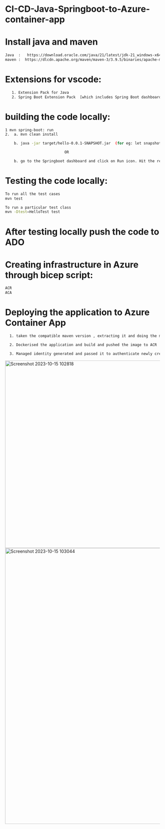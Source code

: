 # CI-CD-Java-Springboot-to-Azure-container-app


# Install java and maven

```bash
Java  :   https://download.oracle.com/java/21/latest/jdk-21_windows-x64_bin.exe 
maven :  https://dlcdn.apache.org/maven/maven-3/3.9.5/binaries/apache-maven-3.9.5-bin.zip 
 ```

 

 

# Extensions for vscode: 

```bash
   1. Extension Pack for Java 
   2. Spring Boot Extension Pack  [which includes Spring Boot dashboard , Spring Boot initializer,Spring Boot tools]
```
 

# building the code locally: 

```bash
1 mvn spring-boot: run 
2.  a. mvn clean install 

    b. java -jar target/hello-0.0.1-SNAPSHOT.jar  (for eg: let snapshot be hello-0.0.1-SNAPSHOT.jar) 

                           OR 

    b. go to the Springboot dashboard and click on Run icon. Hit the required page. 

 ```

 

# Testing the code locally: 

```bash
To run all the test cases 
mvn test 

To run a particular test class 
mvn -Dtest=HelloTest test 
 ```

 

# After testing locally push the code to ADO 


# Creating infrastructure in Azure through bicep script: 

```bash
ACR 
ACA
```

# Deploying the application to Azure Container App 

```bash
  1. taken the compatible maven version , extracting it and doing the maven build in the pipeline. 

  2. Dockerised the application and build and pushed the image to ACR 

  3. Managed identity generated and passed it to authenticate newly created container app. Specified port and other configurations added.
```

<img width="610" alt="Screenshot 2023-10-15 102818" src="https://github.com/HIMA10SHREE/CI-CD-Java-Springboot-to-Azure-container-app/assets/52618743/a09c4b24-49d3-46b1-affe-462bdbb59099">

<img width="898" alt="Screenshot 2023-10-15 103044" src="https://github.com/HIMA10SHREE/CI-CD-Java-Springboot-to-Azure-container-app/assets/52618743/2f21b9fb-4031-48e7-9f30-b5c37f718179">

